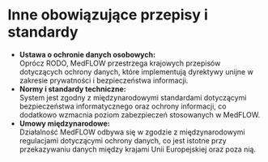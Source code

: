 # Inne obowiązujące przepisy i standardy

* **Ustawa o ochronie danych osobowych:**\
  Oprócz RODO, MedFLOW przestrzega krajowych przepisów dotyczących ochrony danych, które implementują dyrektywy unijne w zakresie prywatności i bezpieczeństwa informacji.
* **Normy i standardy techniczne:**\
  System jest zgodny z międzynarodowymi standardami dotyczącymi bezpieczeństwa informatycznego oraz ochrony informacji, co dodatkowo wzmacnia poziom zabezpieczeń stosowanych w MedFLOW.
* **Umowy międzynarodowe:**\
  Działalność MedFLOW odbywa się w zgodzie z międzynarodowymi regulacjami dotyczącymi ochrony danych, co jest istotne przy przekazywaniu danych między krajami Unii Europejskiej oraz poza nią.

